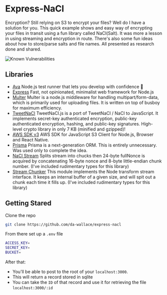 # Express-NaCl

Encryption? Still relying on S3 to encrypt your files? Well do I have a solution for you. This quick example shows and easy way of encrypting your files in transit using a fun library called NaCl(Salt). It was more a lesson in using streaming and encryption in route. There's also some fun ideas about how to store/parse salts and file names. All presented as research done and shared.

![Known Vulnerabilities](https://snyk.io/test/github/da-wallace/express-nacl/badge.svg)

## Libraries

- [Ava](https://github.com/ava) Node.js test runner that lets you develop with confidence 🚀
- [Express](https://expressjs.com) Fast, not opinionated, minimalist web framework for Node.js
- [Multer](https://github.com/expressjs/multer) Multer is a node.js middleware for handling multipart/form-data, which is primarily used for uploading files. It is written on top of busboy for maximum efficiency.
- [TweetNaCl](https://tweetnacl.js.org/#/) TweetNaCl.js is a port of TweetNaCl / NaCl to JavaScript. It implements secret-key authenticated encryption, public-key authenticated encryption, hashing, and public-key signatures. High-level crypto library in only 7 KB (minified and gzipped)!
- [AWS SDK v3](https://docs.aws.amazon.com/AWSJavaScriptSDK/v3/latest/clients/client-s3/index.html) AWS SDK for JavaScript S3 Client for Node.js, Browser and React Native.
- [Prisma](https://github.com/prisma/prisma) Prisma is a next-generation ORM. This is entirely unnecessary. Was used only to complete the idea.
- [NaCl Stream](https://github.com/dchest/nacl-stream-js) Splits stream into chucks then 24-byte fullNonce is acquired by concatenating 16-byte nonce and 8-byte little-endian chunk number. (I've included rudimentary types for this library)
- [Stream Chunker](https://github.com/creativecreature/stream-chunker) This module implements the Node transform stream interface. It keeps an internal buffer of a given size, and will spit out a chunk each time it fills up. (I've included rudimentary types for this library)



## Getting Stared

Clone the repo

```bash
git clone https://github.com/da-wallace/express-nacl
```

From there set up a `.env` file
```bash
ACCESS_KEY=
SECRET_KEY=
BUCKET=
```

After that: 
- You'll be able to post to the root of your `localhost:3000`.
- This will return a record stored in sqlite
- You can take the `ID` of that record and use it for retrieving the file `localhost:3000/:id`